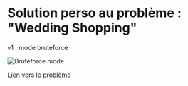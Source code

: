 # Solution perso au problème : "Wedding Shopping"
v1 : mode bruteforce

![Bruteforce mode](http://img15.hostingpics.net/pics/8763801325192017fedexguythrowscomputermonitoroverthefence.gif)

[Lien vers le problème](http://uva.onlinejudge.org/index.php?option=onlinejudge&page=show_problem&problem=2445)